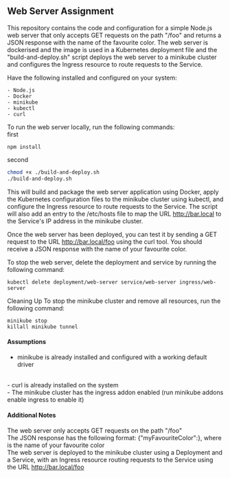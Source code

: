 ## Web Server Assignment

This repository contains the code and configuration for a simple Node.js web server that only accepts GET requests on the path "/foo" and returns a JSON response with the name of the favourite color. The web server is dockerised and the image is used in a Kubernetes deployment file and the "build-and-deploy.sh" script deploys the web server to a minikube cluster and configures the Ingress resource to route requests to the Service.

Have the following installed and configured on your system:
```
- Node.js
- Docker
- minikube
- kubectl
- curl

```


To run the web server locally, run the following commands:
<br>
first
```
npm install
```

second 

```bash
chmod +x ./build-and-deploy.sh
./build-and-deploy.sh
```

This will build and package the web server application using Docker, apply the Kubernetes configuration files to the minikube cluster using kubectl, and configure the Ingress resource to route requests to the Service. The script will also add an entry to the /etc/hosts file to map the URL http://bar.local to the Service's IP address in the minikube cluster.

Once the web server has been deployed, you can test it by sending a GET request to the URL http://bar.local/foo using the curl tool. You should receive a JSON response with the name of your favourite color.

To stop the web server, delete the deployment and service by running the following command:

```
kubectl delete deployment/web-server service/web-server ingress/web-server
```

Cleaning Up
To stop the minikube cluster and remove all resources, run the following command:

```
minikube stop
killall minikube tunnel
```

#### Assumptions

- minikube is already installed and configured with a working default driver
<br>
- curl is already installed on the system
<br>
- The minikube cluster has the ingress addon enabled (run minikube addons enable ingress to enable it)

#### Additional Notes

The web server only accepts GET requests on the path "/foo"
<br>
The JSON response has the following format: {"myFavouriteColor":<NAME>}, where <NAME> is the name of your favourite color
  <br>
The web server is deployed to the minikube cluster using a Deployment and a Service, with an Ingress resource routing requests to the Service using the URL http://bar.local/foo
